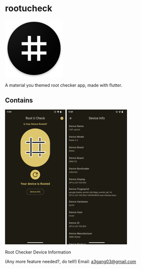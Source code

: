# rootucheck

![alt text](/android/app/src/main/res/mipmap-xxxhdpi/ic_launcher.png)

A material you themed root checker app, made with flutter.

## Contains

<img src="screenshots/1.png" alt="1" width="200"/> <img src="screenshots/2.png" alt="2" width="200"/>

Root Checker
Device Information

(Any more feature needed?, do tell!)
Email: a3gang03@gmail.com
